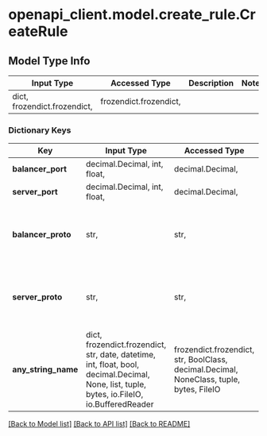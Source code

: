 # openapi_client.model.create_rule.CreateRule

## Model Type Info
Input Type | Accessed Type | Description | Notes
------------ | ------------- | ------------- | -------------
dict, frozendict.frozendict,  | frozendict.frozendict,  |  | 

### Dictionary Keys
Key | Input Type | Accessed Type | Description | Notes
------------ | ------------- | ------------- | ------------- | -------------
**balancer_port** | decimal.Decimal, int, float,  | decimal.Decimal,  | Порт балансировщика. | 
**server_port** | decimal.Decimal, int, float,  | decimal.Decimal,  | Порт сервера. | 
**balancer_proto** | str,  | str,  | Протокол балансировщика. | must be one of ["http", "http2", "https", "tcp", ] 
**server_proto** | str,  | str,  | Протокол сервера. | must be one of ["http", "http2", "https", "tcp", ] 
**any_string_name** | dict, frozendict.frozendict, str, date, datetime, int, float, bool, decimal.Decimal, None, list, tuple, bytes, io.FileIO, io.BufferedReader | frozendict.frozendict, str, BoolClass, decimal.Decimal, NoneClass, tuple, bytes, FileIO | any string name can be used but the value must be the correct type | [optional]

[[Back to Model list]](../../README.md#documentation-for-models) [[Back to API list]](../../README.md#documentation-for-api-endpoints) [[Back to README]](../../README.md)

